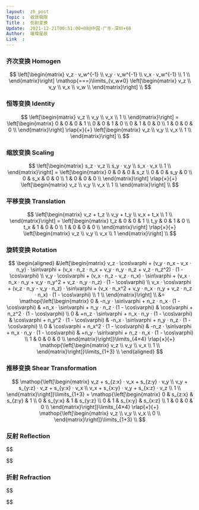 ```yaml
---
layout:  zh_post
Topic :  收敛极限
Title :  仿射变换
Update:  2021-12-21T00:51:00+08@中国-广东-深圳+08
Author:  璀璨星辰
Link  :
---
```


### 齐次变换 Homogen

$$
\left[\begin{matrix}
v_z · v_w^{-1} \\
v_y · v_w^{-1} \\
v_x · v_w^{-1} \\
1 \\
\end{matrix}\right] \mathop{===}\limits_{v_w≠0} \left[\begin{matrix}
v_z \\
v_y \\
v_x \\
v_w \\
\end{matrix}\right] \\
$$

### 恒等变换 Identity

$$
\left[\begin{matrix}
v_z \\
v_y \\
v_x \\
1 \\
\end{matrix}\right] = \left[\begin{matrix}
0 & 0 & 0 & 1 \\
0 & 0 & 1 & 0 \\
0 & 1 & 0 & 0 \\
1 & 0 & 0 & 0 \\
\end{matrix}\right] \rlap{×}{+} \left[\begin{matrix}
v_z \\
v_y \\
v_x \\
1 \\
\end{matrix}\right] \\
$$

### 缩放变换 Scaling

$$
\left[\begin{matrix}
s_z · v_z \\
s_y · v_y \\
s_x · v_x \\
1 \\
\end{matrix}\right] = \left[\begin{matrix}
0 & 0 & 0 & s_z \\
0 & 0 & s_y & 0 \\
0 & s_x & 0 & 0 \\
1 & 0 & 0 & 0 \\
\end{matrix}\right] \rlap{×}{+} \left[\begin{matrix}
v_z \\
v_y \\
v_x \\
1 \\
\end{matrix}\right] \\
$$

### 平移变换 Translation

$$
\left[\begin{matrix}
v_z + t_z \\
v_y + t_y \\
v_x + t_x \\
1 \\
\end{matrix}\right] = \left[\begin{matrix}
t_z & 0 & 0 & 1 \\
t_y & 0 & 1 & 0 \\
t_x & 1 & 0 & 0 \\
1 & 0 & 0 & 0 \\
\end{matrix}\right] \rlap{×}{+} \left[\begin{matrix}
v_z \\
v_y \\
v_x \\
1
\end{matrix}\right] \\
$$

### 旋转变换 Rotation

$$
\begin{aligned}
&\left[\begin{matrix}
v_z · \cos\varphi + (v_y · n_x - v_x · n_y) · \sin\varphi + (v_x · n_z · n_x + v_y · n_y · n_z + v_z · n_z^2) · (1 - \cos\varphi) \\
v_y · \cos\varphi + (v_x · n_z - v_z · n_x) · \sin\varphi + (v_x · n_x · n_y + v_y · n_y^2 + v_z · n_y · n_z) · (1 - \cos\varphi) \\
v_x · \cos\varphi + (v_z · n_y - v_y · n_z) · \sin\varphi + (v_x · n_x^2 + v_y · n_x · n_y + v_z · n_z · n_x) · (1 - \cos\varphi) \\
1 \\
\end{matrix}\right] \\
&= \mathop{\left[\begin{matrix}
0 & -n_y · \sin\varphi + n_z · n_x · (1 - \cos\varphi) & +n_x · \sin\varphi + n_y · n_z · (1 - \cos\varphi) & \cos\varphi + n_z^2 · (1 - \cos\varphi) \\
0 & +n_z · \sin\varphi + n_x · n_y · (1 - \cos\varphi) & \cos\varphi + n_y^2 · (1 - \cos\varphi) & -n_x · \sin\varphi + n_y · n_z · (1 - \cos\varphi) \\
0 & \cos\varphi + n_x^2 · (1 - \cos\varphi) & -n_z · \sin\varphi + n_x · n_y · (1 - \cos\varphi) & +n_y · \sin\varphi + n_z · n_x · (1 - \cos\varphi) \\
1 & 0 & 0 & 0 \\
\end{matrix}\right]}\limits_{4×4} \rlap{×}{+} \mathop{\left[\begin{matrix}
v_z \\
v_y \\
v_x \\
1 \\
\end{matrix}\right]}\limits_{1+3} \\
\end{aligned}
$$

### 推移变换 Shear Transformation

$$
\mathop{\left[\begin{matrix}
v_z + s_{z:x} · v_x + s_{z:y} · v_y \\
v_y + s_{y:z} · v_z + s_{y:x} · v_x \\
v_x + s_{x:y} · v_y + s_{x:z} · v_z \\
1 \\
\end{matrix}\right]}\limits_{1+3} = \mathop{\left[\begin{matrix}
0 & s_{z:x} & s_{z:y} & 1 \\
0 & s_{y:x} & 1 & s_{y:z} \\
0 & 1 & s_{x:y} & s_{x:z} \\
1 & 0 & 0 & 0 \\
\end{matrix}\right]}\limits_{4×4} \rlap{×}{+} \mathop{\left[\begin{matrix}
v_z \\
v_y \\
v_x \\
0 \\
\end{matrix}\right]}\limits_{1+3} \\
$$

### 反射 Reflection

$$

$$

### 折射 Refraction

$$

$$

